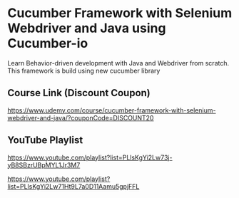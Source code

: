 # Cucumber Framework with Selenium Webdriver and Java using Cucumber-io

Learn Behavior-driven development with Java and Webdriver from scratch. This framework is build using new cucumber library 

## Course Link (Discount Coupon)

https://www.udemy.com/course/cucumber-framework-with-selenium-webdriver-and-java/?couponCode=DISCOUNT20

## YouTube Playlist

https://www.youtube.com/playlist?list=PLlsKgYi2Lw73j-yB8SBzrUBpMYL1Jr3M7

https://www.youtube.com/playlist?list=PLlsKgYi2Lw71Ht9L7a0D11Aamu5gpjFFL

